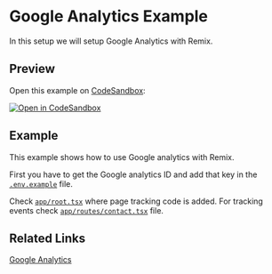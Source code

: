 # Google Analytics Example

In this setup we will setup Google Analytics with Remix.

## Preview

Open this example on [CodeSandbox](https://codesandbox.com):

[![Open in CodeSandbox](https://codesandbox.io/static/img/play-codesandbox.svg)](https://codesandbox.io/s/github/remix-run/examples/tree/main/google-analytics)

## Example

This example shows how to use Google analytics with Remix.

First you have to get the Google analytics ID and add that key in the [`.env.example`](./.env.example) file.

Check [`app/root.tsx`](./app/root.tsx) where page tracking code is added. For tracking events check [`app/routes/contact.tsx`](./app/routes/contact.tsx) file.

## Related Links

[Google Analytics](https://analytics.google.com/analytics/web/)
